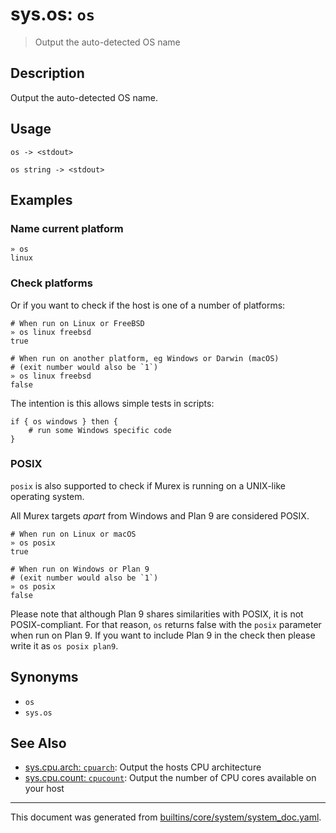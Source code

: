 # sys.os: `os`

> Output the auto-detected OS name

## Description

Output the auto-detected OS name.

## Usage

```
os -> <stdout>

os string -> <stdout>
``` 

## Examples

### Name current platform

```
» os
linux
```

### Check platforms

Or if you want to check if the host is one of a number of platforms:

```
# When run on Linux or FreeBSD
» os linux freebsd
true

# When run on another platform, eg Windows or Darwin (macOS)
# (exit number would also be `1`)
» os linux freebsd
false
```

The intention is this allows simple tests in scripts:

```
if { os windows } then {
    # run some Windows specific code
}
```

### POSIX

`posix` is also supported to check if Murex is running on a UNIX-like operating
system.

All Murex targets _apart_ from Windows and Plan 9 are considered POSIX.

```
# When run on Linux or macOS
» os posix
true

# When run on Windows or Plan 9
# (exit number would also be `1`)
» os posix
false
```

Please note that although Plan 9 shares similarities with POSIX, it is not
POSIX-compliant. For that reason, `os` returns false with the `posix`
parameter when run on Plan 9. If you want to include Plan 9 in the check
then please write it as `os posix plan9`.

## Synonyms

* `os`
* `sys.os`


## See Also

* [sys.cpu.arch: `cpuarch`](../commands/cpuarch.md):
  Output the hosts CPU architecture
* [sys.cpu.count: `cpucount`](../commands/cpucount.md):
  Output the number of CPU cores available on your host

<hr/>

This document was generated from [builtins/core/system/system_doc.yaml](https://github.com/lmorg/murex/blob/master/builtins/core/system/system_doc.yaml).